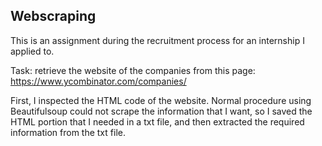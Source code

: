 ## Webscraping
This is an assignment during the recruitment process for an internship I applied to.

Task: retrieve the website of the companies from this page: https://www.ycombinator.com/companies/

First, I inspected the HTML code of the website. Normal procedure using Beautifulsoup could not scrape the information that I want, so I saved the HTML portion that I needed in a txt file, and then extracted the required information from the txt file.
